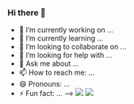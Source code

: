 ### Hi there 👋

- 🔭 I’m currently working on ...
- 🌱 I’m currently learning ...
- 👯 I’m looking to collaborate on ...
- 🤔 I’m looking for help with ...
- 💬 Ask me about ...
- 📫 How to reach me: ...
- 😄 Pronouns: ...
- ⚡ Fun fact: ...
-->
![](https://raw.githubusercontent.com/kkaizer11/github-stats/master/generated/overview.svg#gh-dark-mode-only)
![](https://raw.githubusercontent.com/kkaizer11/github-stats/master/generated/overview.svg#gh-light-mode-only)

